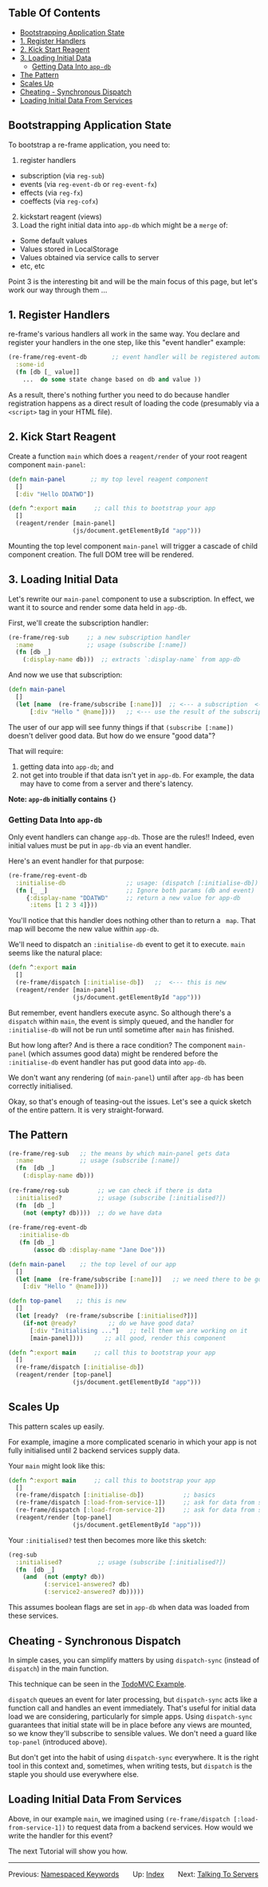 <!-- START doctoc generated TOC please keep comment here to allow auto update -->
<!-- DON'T EDIT THIS SECTION, INSTEAD RE-RUN doctoc TO UPDATE -->
## Table Of Contents

- [Bootstrapping Application State](#bootstrapping-application-state)
- [1. Register Handlers](#1-register-handlers)
- [2. Kick Start Reagent](#2-kick-start-reagent)
- [3. Loading Initial Data](#3-loading-initial-data)
  - [Getting Data Into `app-db`](#getting-data-into-app-db)
- [The Pattern](#the-pattern)
- [Scales Up](#scales-up)
- [Cheating - Synchronous Dispatch](#cheating---synchronous-dispatch)
- [Loading Initial Data From Services](#loading-initial-data-from-services)

<!-- END doctoc generated TOC please keep comment here to allow auto update -->

## Bootstrapping Application State

To bootstrap a re-frame application, you need to:
  1. register handlers
   - subscription  (via `reg-sub`)
   - events (via `reg-event-db` or `reg-event-fx`)
   - effects (via `reg-fx`)
   - coeffects (via `reg-cofx`)
  2. kickstart reagent (views)
  3. Load the right initial data into `app-db` which might be a `merge` of:
   - Some default values
   - Values stored in LocalStorage
   - Values obtained via service calls to server
   - etc, etc

Point 3 is the interesting bit and will be the main focus of this page, but let's work our way through them ...

## 1. Register Handlers 

re-frame's various handlers all work in the same way.  You declare 
and register your handlers in the one step, like this "event handler" example: 
```clj
(re-frame/reg-event-db       ;; event handler will be registered automatically
  :some-id
  (fn [db [_ value]]
    ...  do some state change based on db and value ))
```

As a result, there's nothing further you need to do because 
handler registration happens as a direct result of loading the code (presumably via a `<script>` tag in your HTML file).

## 2. Kick Start Reagent 

Create a function `main` which does a `reagent/render` of your root reagent component `main-panel`:

```clj
(defn main-panel       ;; my top level reagent component
  []
  [:div "Hello DDATWD"])

(defn ^:export main     ;; call this to bootstrap your app
  []
  (reagent/render [main-panel]
                  (js/document.getElementById "app")))
```

Mounting the top level component `main-panel` will trigger a cascade of child 
component creation.  The full DOM tree will be rendered.

## 3. Loading Initial Data 

Let's rewrite our `main-panel` component to use a subscription. In effect, 
we want it to source and render some data held in `app-db`.  

First, we'll create the subscription handler:
```Clojure
(re-frame/reg-sub     ;; a new subscription handler
  :name               ;; usage (subscribe [:name])
  (fn [db _]
    (:display-name db)))  ;; extracts `:display-name` from app-db
```

And now we use that subscription:
```clj
(defn main-panel 
  []
  (let [name  (re-frame/subscribe [:name])]  ;; <--- a subscription  <---
      [:div "Hello " @name])))   ;; <--- use the result of the subscription
```

The user of our app will see funny things 
if that `(subscribe [:name])` doesn't deliver good data. But how do we ensure "good data"?

That will require: 
  1. getting data into `app-db`; and
  2. not get into trouble if that data isn't yet in `app-db`.  For example, 
  the data may have to come from a server and there's latency.

**Note: `app-db` initially contains `{}`**

### Getting Data Into `app-db`

Only event handlers can change `app-db`. Those are the rules!! Indeed, even initial 
values must be put in `app-db` via an event handler. 

Here's an event handler for that purpose:
```Clojure
(re-frame/reg-event-db
  :initialise-db				 ;; usage: (dispatch [:initialise-db])
  (fn [_ _]						 ;; Ignore both params (db and event)
	 {:display-name "DDATWD"	 ;; return a new value for app-db
	  :items [1 2 3 4]}))
```

You'll notice that this handler does nothing other than to return a ` map`. That map 
will become the new value within `app-db`.

We'll need to dispatch an `:initialise-db` event to get it to execute. `main` seems like the natural place: 
```Clojure
(defn ^:export main
  []
  (re-frame/dispatch [:initialise-db])   ;;  <--- this is new 
  (reagent/render [main-panel]
                  (js/document.getElementById "app")))
```

But remember, event handlers execute async. So although there's 
a `dispatch` within `main`, the event is simply queued, and the 
handler for `:initialise-db` 
will not be run until sometime after `main` has finished.

But how long after?  And is there a race condition?  The 
component `main-panel` (which assumes good data) might be 
rendered before the `:initialise-db` event handler has 
put good data into `app-db`. 

We don't want any rendering (of `main-panel`) until after `app-db` 
has been correctly initialised. 

Okay, so that's enough of teasing-out the issues. Let's see a 
quick sketch of the entire pattern. It is very straight-forward.

## The Pattern

```Clojure
(re-frame/reg-sub   ;; the means by which main-panel gets data
  :name             ;; usage (subscribe [:name])
  (fn  [db _]
	(:display-name db)))
	   
(re-frame/reg-sub        ;; we can check if there is data
  :initialised?          ;; usage (subscribe [:initialised?])
  (fn  [db _]
	(not (empty? db))))  ;; do we have data
	
(re-frame/reg-event-db
   :initialise-db
   (fn [db _]
       (assoc db :display-name "Jane Doe")))

(defn main-panel    ;; the top level of our app 
  []
  (let [name  (re-frame/subscribe [:name])]   ;; we need there to be good data
    [:div "Hello " @name])))

(defn top-panel    ;; this is new
  []
  (let [ready?  (re-frame/subscribe [:initialised?])]
    (if-not @ready?         ;; do we have good data?
      [:div "Initialising ..."]   ;; tell them we are working on it
      [main-panel])))      ;; all good, render this component

(defn ^:export main     ;; call this to bootstrap your app
  []
  (re-frame/dispatch [:initialise-db])
  (reagent/render [top-panel]
                  (js/document.getElementById "app")))
```

## Scales Up

This pattern scales up easily.

For example, imagine a more complicated scenario in which your app 
is not fully initialised until 2 backend services supply data.

Your `main` might look like this:
```Clojure
(defn ^:export main     ;; call this to bootstrap your app
  []
  (re-frame/dispatch [:initialise-db])           ;; basics
  (re-frame/dispatch [:load-from-service-1])     ;; ask for data from service-1
  (re-frame/dispatch [:load-from-service-2])     ;; ask for data from service-2
  (reagent/render [top-panel]
                  (js/document.getElementById "app")))
```

Your `:initialised?` test then becomes more like this sketch: 

```Clojure
(reg-sub
  :initialised?          ;; usage (subscribe [:initialised?])
  (fn  [db _]
    (and  (not (empty? db))
          (:service1-answered? db)
          (:service2-answered? db)))))
```

This assumes boolean flags are set in `app-db` when data was loaded from these services.

## Cheating - Synchronous Dispatch

In simple cases, you can simplify matters by using `dispatch-sync` (instead of `dispatch`) in 
the main function.  

This technique can be seen in the [TodoMVC Example](https://github.com/Day8/re-frame/blob/master/examples/todomvc/src/todomvc/core.cljs#L35).

`dispatch` queues an event for later processing, but `dispatch-sync` acts 
like a function call and handles an event immediately. That's useful for initial data 
load we are considering, particularly for simple apps. Using `dispatch-sync` guarantees 
that initial state will be in place before any views are mounted, so we know they'll 
subscribe to sensible values.  We don't need a guard like `top-panel` (introduced above). 

But don't get into the habit of using `dispatch-sync` everywhere. It is the right 
tool in this context and, sometimes, when writing tests, but 
`dispatch` is the staple you should use everywhere else.

## Loading Initial Data From Services 

Above,  in our example `main`, we imagined using `(re-frame/dispatch [:load-from-service-1])`  to request data
from a backend services.  How would we write the handler for this event?
 
The next Tutorial will show you how.



***

Previous:  [Namespaced Keywords](Namespaced-Keywords.md)&nbsp;&nbsp;&nbsp;&nbsp;&nbsp;&nbsp;
Up:  [Index](README.md)&nbsp;&nbsp;&nbsp;&nbsp;&nbsp;&nbsp;
Next:  [Talking To Servers](Talking-To-Servers.md)  

 
